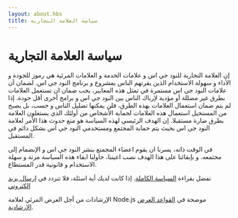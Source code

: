 ```yaml
---
layout: about.hbs
title: سياسة العلامة التجارية
---
```


# سياسة العلامة التجارية

إن العلامة التجارية للنود جي اس و علامات الخدمة و العلامات المرئية هي رموز للجودة و الأداء و سهولة الاستخدام الذين يقرنهم الناس بمشروع و برنامج النود جي اس. لضمان أن علامات النود جي اس مستمرة في تمثل هذه المعايير، يجب ضمان ان تستعمل العلامات بطرق غير مضللة أو مؤدية لإرباك الناس بين النود جي اس و برامج أخرى أقل جودة. إذا لم يتم ضمان استعمال العلامات بهذه الطرق، فلن يمكنها تضليل الناس و حسب، بل يصبح من المستحيل استعمال هذه العلامات لحماية الأشخاص من أولئك الذي يستغلون العلامة بطرق ضارة مستقبلا. إن الهدف الرئيسي لهذه السياسة هو منع حدوث هذا الأمر لعلامة النود جي اس بحيث يتم حماية المجتمع ومستخدمي النود جي اس بشكل دائم في المستقبل.

في الوقت ذاته، يسرنا ان يقوم اعضاء المجمتع بنشر النود جي اس و الإنضمام إلى مجتمعه. و بإبقائنا على هذا الهدف نصب اعيننا، حاولنا ابقاء هذه السياسة مرنة و سهلة الاستخدام و قانونية قدر المستطاع.

تفضل بقراءة [السياسة الكاملة](/static/documents/trademark-policy.pdf). إذا كانت لديك أية اسئلة، فلا تتردد في [إرسال بريد إلكتروني](mailto:trademark@nodejs.org)

الإرشادات من أجل العرض المرئي لعلامة Node.js موضحة في [القواعد العرض الإرشادية](/static/documents/foundation-visual-guidelines.pdf).
